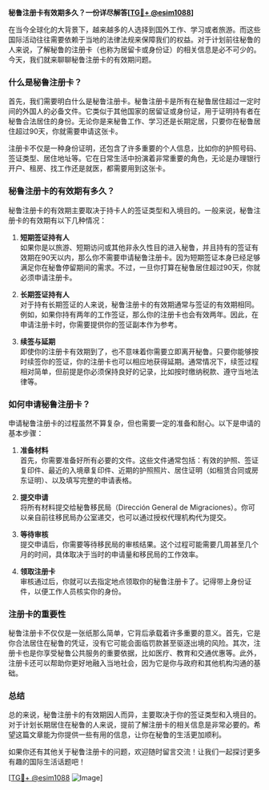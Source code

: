 **秘鲁注册卡有效期多久？一份详尽解答[[TG💪+ @esim1088](https://t.me/s/esim1088)]**

在当今全球化的大背景下，越来越多的人选择到国外工作、学习或者旅游。而这些国际活动往往需要依赖于当地的法律法规来保障我们的权益。对于计划前往秘鲁的人来说，了解秘鲁的注册卡（也称为居留卡或身份证）的相关信息是必不可少的。今天，我们就来聊聊秘鲁注册卡的有效期问题。

### 什么是秘鲁注册卡？

首先，我们需要明白什么是秘鲁注册卡。秘鲁注册卡是所有在秘鲁居住超过一定时间的外国人的必备文件。它类似于其他国家的居留证或身份证，用于证明持有者在秘鲁合法居住的身份。无论你是来秘鲁工作、学习还是长期定居，只要你在秘鲁居住超过90天，你就需要申请这张卡。

注册卡不仅是一种身份证明，还包含了许多重要的个人信息，比如你的护照号码、签证类型、居住地址等。它在日常生活中扮演着非常重要的角色，无论是办理银行开户、租房、找工作还是就医，都需要用到这张卡。

### 秘鲁注册卡的有效期有多久？

秘鲁注册卡的有效期主要取决于持卡人的签证类型和入境目的。一般来说，秘鲁注册卡的有效期有以下几种情况：

1. **短期签证持有人**  
   如果你是以旅游、短期访问或其他非永久性目的进入秘鲁，并且持有的签证有效期在90天以内，那么你不需要申请秘鲁注册卡。因为短期签证本身已经足够满足你在秘鲁停留期间的需求。不过，一旦你打算在秘鲁居住超过90天，你就必须申请注册卡。

2. **长期签证持有人**  
   对于持有长期签证的人来说，秘鲁注册卡的有效期通常与签证的有效期相同。例如，如果你持有两年的工作签证，那么你的注册卡也会有效两年。因此，在申请注册卡时，你需要提供你的签证副本作为参考。

3. **续签与延期**  
   即使你的注册卡有效期到了，也不意味着你需要立即离开秘鲁。只要你能够按时续签你的签证，你的注册卡也可以相应地获得延期。通常情况下，续签过程相对简单，但前提是你必须保持良好的记录，比如按时缴纳税款、遵守当地法律等。

### 如何申请秘鲁注册卡？

申请秘鲁注册卡的过程虽然不算复杂，但也需要一定的准备和耐心。以下是申请的基本步骤：

1. **准备材料**  
   首先，你需要准备好所有必要的文件。这些文件通常包括：有效的护照、签证复印件、最近的入境章复印件、近期的护照照片、居住证明（如租赁合同或房东证明）、以及填写完整的申请表格。

2. **提交申请**  
   将所有材料提交给秘鲁移民局（Dirección General de Migraciones）。你可以亲自前往移民局办公室递交，也可以通过授权代理机构代为提交。

3. **等待审核**  
   提交申请后，你需要等待移民局的审核结果。这个过程可能需要几周甚至几个月的时间，具体取决于当时的申请量和移民局的工作效率。

4. **领取注册卡**  
   审核通过后，你就可以去指定地点领取你的秘鲁注册卡了。记得带上身份证件，以便工作人员核实你的身份。

### 注册卡的重要性

秘鲁注册卡不仅仅是一张纸那么简单，它背后承载着许多重要的意义。首先，它是你合法居住在秘鲁的凭证，没有它可能会面临罚款甚至驱逐出境的风险。其次，注册卡也是你享受秘鲁公共服务的重要依据，比如医疗、教育和交通优惠等。此外，注册卡还可以帮助你更好地融入当地社会，因为它是你与政府和其他机构沟通的基础。

### 总结

总的来说，秘鲁注册卡的有效期因人而异，主要取决于你的签证类型和入境目的。对于计划长期居住在秘鲁的人来说，提前了解注册卡的相关信息是非常必要的。希望这篇文章能为你提供一些有用的信息，让你在秘鲁的生活更加顺利。

如果你还有其他关于秘鲁注册卡的问题，欢迎随时留言交流！让我们一起探讨更多有趣的国际生活话题吧！

[[TG💪+ @esim1088](https://t.me/s/esim1088) ![Image](https://i.postimg.cc/4NQfJmqS/Snipaste-2025-05-13-00-14-12.png)]